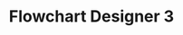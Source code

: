 ---
layout: post.njk
title: "Flowchart Designer 3"
summary: "I'd been looking for a great way to create flowcharts, and I came across Flowchart Designer 3, which was just what I needed for some simple charts. There's a free version with a$7.99 upgrade for some more shapes. It works just as you'd expect. The arrows automatically connect the nodes, which then move with as you adjust other notes, items auto align to a grid and it's easy to enter some labels. Plus it lets you save as a transparent PNG or PDF. I do wish it would let you save SVGs directly from the app though."
thumb: "https://cdn.publer.io/uploads/photos/mini_magick20210714-26973-lxmt69.png"
links:
  - website: "https://go.raybo.org/515v"
category: shorts
tags:
- external
---